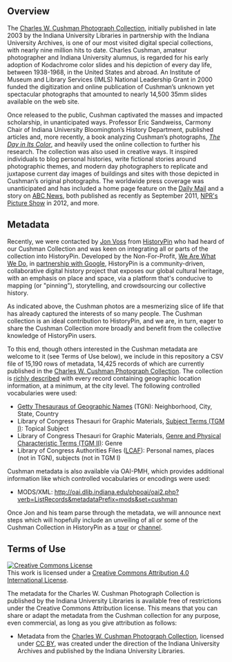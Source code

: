 ## Overview

The <a
href="http://dlib.indiana.edu/collections/cushman/">Charles W. Cushman Photograph Collection</a>, initially published in
late 2003 by the Indiana University Libraries in partnership with the
Indiana University Archives, is one of our most visited digital special collections, with nearly
nine million hits to date.  Charles Cushman, amateur photographer and
Indiana University alumnus, is regarded for his early adoption of
Kodachrome color slides and his depiction of every day life, between
1938-1968, in the United States and abroad.  An Institute of Museum and Library 
Services (IMLS) National Leadership Grant in 2000 funded the digitization and online publication of
Cushman’s unknown yet spectacular photographs that amounted to nearly
14,500 35mm slides available on the web site.  

Once released to the public, Cushman captivated the masses and impacted scholarship,
in unanticipated ways. Professor Eric Sandweiss, Carmony Chair of Indiana University Bloomington’s History
Department, published articles and, more recently, a book analyzing
Cushman’s photographs, <a href="http://ukcatalogue.oup.com/product/9780199772339.do">_The Day in Its Color_</a>, 
and heavily used the online collection to further
his research.   The collection was also used in creative
ways.  It inspired individuals to blog personal histories, write
fictional stories around photographic themes, and modern day
photographers to replicate and juxtapose current day images of
buildings and sites with those depicted in Cushman’s original
photographs.   The worldwide press coverage was unanticipated and has
included a home page feature on the 
<a href="http://www.dailymail.co.uk/news/article-2036932/New-York-City-photos-Charles-W-Cushman-reveal-1940s-life-Big-Apple.html">Daily Mail</a> and a story on
<a href="http://abcnews.go.com/blogs/headlines/2011/09/1940s-color-photographs-of-new-york-city/">ABC News</a>, both published as recently as September 2011, 
<a href="http://www.npr.org/news/specials/2012/cushman/">NPR's Picture Show</a> in 2012, and more.

## Metadata

Recently, we were contacted by <a href="https://twitter.com/@jonvoss">Jon Voss</a> 
from <a href="http://www.historypin.com">HistoryPin</a> who had heard of our Cushman Collection
and was keen on integrating all or parts of the collection into HistoryPin.  Developed by 
the Non-For-Profit, <a href="http://www.wearewhatwedo.org/">We Are What We Do</a>, in 
<a href="http://googleblog.blogspot.com/2012/03/google-and-historypin-launch-online.html">partnership with Google</a>,
HistoryPin is a community-driven, collaborative digital history project that exposes our global cultural heritage, 
with an emphasis on place and space, via a platform that's conducive to mapping (or "pinning"), storytelling, 
and crowdsourcing our collective history.

As indicated above, the Cushman photos are a mesmerizing slice of life that
has already captured the interests of so many people.  The Cushman collection
is an ideal contribution to HistoryPin, and we are, in turn, eager to share the Cushman Collection 
more broadly and benefit from the collective knowledge of HistoryPin users.  

To this end, though others interested in the Cushman metadata are welcome to it (see Terms of Use below),
we include in this repository a CSV file of 15,190 rows of metadata, 14,425 records of which are currently published in
the <a href="http://dlib.indiana.edu/collections/cushman/">Charles W. Cushman Photograph Collection</a>.  The
collection is <a href="http://webapp1.dlib.indiana.edu/cushman/projectInfo/catalogInfo.jsp">richly described</a> with
every record containing geographic location information, at a minimum, at the city level.  The following
controlled vocabularies were used:

* <a href="http://www.getty.edu/research/tools/vocabularies/tgn/">Getty Thesauraus of Geographic Names</a> (TGN): Neighborhood, City, State, Country
* Library of Congress Thesauri for Graphic Materials, <a href="http://www.loc.gov/rr/print/tgm1/">Subject Terms (TGM I)</a>: Topical Subject
* Library of Congress Thesauri for Graphic Materials, <a href="http://www.loc.gov/rr/print/tgm2/">Genre and Physical Characteristic Terms (TGM II)</a>: Genre
* Library of Congress Authorities Files (<a href="http://authorities.loc.gov/">LCAF</a>): Personal names, places (not in TGN), subjects (not in TGM I)

Cushman metadata is also available via OAI-PMH, which provides additional information like which
controlled vocabularies or encodings were used:

* MODS/XML: http://oai.dlib.indiana.edu/phpoai/oai2.php?verb=ListRecords&metadataPrefix=mods&set=cushman 

Once Jon and his team parse through the metadata, we will announce next steps which will hopefully 
include an unveiling of all or some of the Cushman Collection in HistoryPin as a 
<a href="http://www.historypin.com/curated/">tour</a> or <a href="http://www.historypin.com/channels/">channel</a>.  

## Terms of Use</h2>
 
<a rel="license"
href="http://creativecommons.org/licenses/by/4.0/deed.en_US"><img
alt="Creative Commons License" style="border-width:0"
src="http://i.creativecommons.org/l/by/4.0/88x31.png" /></a><br />This
work is licensed under a <a rel="license"
href="http://creativecommons.org/licenses/by/4.0/deed.en_US">Creative
Commons Attribution 4.0 International License</a>.

The metadata for the Charles W. Cushman
Photograph Collection is published by the Indiana University Libraries
is available free of restrictions under the Creative Commons Attribution
license. This means that you can share or adapt the metadata from the
Cushman collection for any purpose, even commercial, as long as you give
attribution as follows:

* Metadata from the <a
href="http://dlib.indiana.edu/collections/cushman/">Charles W. Cushman
Photograph Collection</a>, licensed under <a rel="license"
href="http://creativecommons.org/licenses/by/4.0/deed.en_US">CC BY</a>,
was created under the direction of the Indiana University Archives and
published by the Indiana University Libraries.


